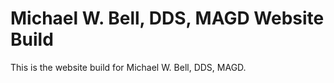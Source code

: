 # Michael W. Bell, DDS, MAGD Website Build
This is the website build for Michael W. Bell, DDS, MAGD.
